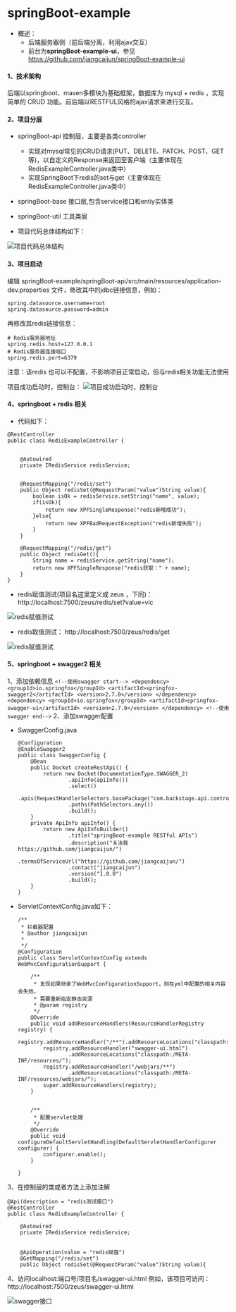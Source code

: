 # springBoot-example
* 概述：
    * 后端服务器侧（前后端分离，利用ajax交互）
    * 前台为**springBoot-example-ui**，参见 https://github.com/jiangcaijun/springBoot-example-ui
#### 1、技术架构
后端以springboot、maven多模块为基础框架，数据库为 mysql + redis ，实现简单的 CRUD 功能。前后端以RESTFUL风格的ajax请求来进行交互。
  
#### 2、项目分层

* springBoot-api 控制层，主要是各类controller
    * 实现对mysql常见的CRUD请求(PUT、DELETE、PATCH、POST、GET等)，以自定义的Response来返回至客户端（主要体现在 RedisExampleController.java类中）
    * 实现SpringBoot下redis的set与get（主要体现在 RedisExampleController.java类中）
* springBoot-base 接口层,包含service接口和entiy实体类  
* springBoot-util 工具类层

* 项目代码总体结构如下：

![项目代码总体结构](https://github.com/jiangcaijun/pictureAsset/blob/HEAD/src/zeus-parent/2017-10-30_172633.png?raw=true)
    

#### 3、项目启动
编辑 springBoot-example/springBoot-api/src/main/resources/application-dev.properties 文件，修改其中的jdbc链接信息，例如：

```
spring.datasource.username=root
spring.datasource.password=admin
```

再修改其redis链接信息：
```
# Redis服务器地址
spring.redis.host=127.0.0.1
# Redis服务器连接端口
spring.redis.port=6379
```

注意：该redis 也可以不配置，不影响项目正常启动，但与redis相关功能无法使用
   
项目成功启动时，控制台：
![项目成功启动时，控制台](https://github.com/jiangcaijun/pictureAsset/blob/HEAD/src/zeus-parent/2017-10-30_170546.png?raw=true)
    
#### 4、springboot + redis 相关
* 代码如下：
```
@RestController
public class RedisExampleController {


    @Autowired
    private IRedisService redisService;


    @RequestMapping("/redis/set")
    public Object redisSet(@RequestParam("value")String value){
        boolean isOk = redisService.setString("name", value);
        if(isOk){
            return new XPFSingleResponse("redis新增成功");
        }else{
            return new XPFBadRequestException("redis新增失败");
        }
    }

    @RequestMapping("/redis/get")
    public Object redisGet(){
        String name = redisService.getString("name");
        return new XPFSingleResponse("redis获取：" + name);
    }
}
```

* redis赋值测试(项目名这里定义成 zeus ，下同)：
http://localhost:7500/zeus/redis/set?value=vic
    
![redis赋值测试](https://github.com/jiangcaijun/pictureAsset/blob/HEAD/src/zeus-parent/2017-10-30_172216.png?raw=true)

* redis取值测试：
http://localhost:7500/zeus/redis/get

![redis赋值测试](https://github.com/jiangcaijun/pictureAsset/blob/HEAD/src/zeus-parent/2017-10-30_172235.png?raw=true)

#### 5、springboot + swagger2 相关

1、添加依赖信息
    ```
    <!--使用swagger start-->
    <dependency>
        <groupId>io.springfox</groupId>
        <artifactId>springfox-swagger2</artifactId>
        <version>2.7.0</version>
    </dependency>
    <dependency>
        <groupId>io.springfox</groupId>
        <artifactId>springfox-swagger-ui</artifactId>
        <version>2.7.0</version>
    </dependency>
    <!--使用swagger end-->
    ```
2、添加swagger配置
* SwaggerConfig.java
    ```
    @Configuration
    @EnableSwagger2
    public class SwaggerConfig {
        @Bean
        public Docket createRestApi() {
            return new Docket(DocumentationType.SWAGGER_2)
                    .apiInfo(apiInfo())
                    .select()
                    .apis(RequestHandlerSelectors.basePackage("com.backstage.api.controller"))
                    .paths(PathSelectors.any())
                    .build();
        }
        private ApiInfo apiInfo() {
            return new ApiInfoBuilder()
                    .title("springBoot-example RESTful APIs")
                    .description("关注我 https://github.com/jiangcaijun/")
                    .termsOfServiceUrl("https://github.com/jiangcaijun/")
                    .contact("jiangcaijun")
                    .version("1.0.0")
                    .build();
        }
    }
    ```
* ServletContextConfig.java如下：
    ```
    /**
     * 拦截器配置
     * @author jiangcaijun
     *
     */
    @Configuration
    public class ServletContextConfig extends WebMvcConfigurationSupport {
    
        /**
         * 发现如果继承了WebMvcConfigurationSupport，则在yml中配置的相关内容会失效。
         * 需要重新指定静态资源
         * @param registry
         */
        @Override
        public void addResourceHandlers(ResourceHandlerRegistry registry) {
            registry.addResourceHandler("/**").addResourceLocations("classpath:/static/");
            registry.addResourceHandler("swagger-ui.html")
                    .addResourceLocations("classpath:/META-INF/resources/");
            registry.addResourceHandler("/webjars/**")
                    .addResourceLocations("classpath:/META-INF/resources/webjars/");
            super.addResourceHandlers(registry);
        }
    
    
        /**
         * 配置servlet处理
         */
        @Override
        public void configureDefaultServletHandling(DefaultServletHandlerConfigurer configurer) {
            configurer.enable();
        }
    
    }
    ```
3、在控制层的类或者方法上添加注解

```
@Api(description = "redis测试接口")
@RestController
public class RedisExampleController {

    @Autowired
    private IRedisService redisService;


    @ApiOperation(value = "redis赋值")
    @GetMapping("/redis/set")
    public Object redisSet(@RequestParam("value")String value){
```
4、访问localhost:端口号/项目名/swagger-ui.html
例如，该项目可访问：http://localhost:7500/zeus/swagger-ui.html

![swagger接口](https://github.com/jiangcaijun/pictureAsset/blob/HEAD/src/zeus-parent/2018-01-10_172633.png?raw=true)